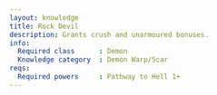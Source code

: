 ```yaml
---
layout: knowledge
title: Rock Devil
description: Grants crush and unarmoured bonuses.
info:
  Required class      : Demon
  Knowledge category  : Demon Warp/Scar
reqs:
  Required powers     : Pathway to Hell 1+
---
```


